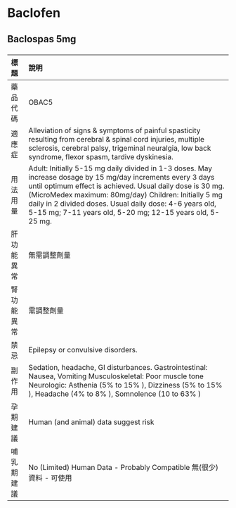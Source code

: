 # Baclofen

## Baclospas 5mg

##### 

| 標題       | 說明                                                                                                                                                                                                                                                                                                                                                      |
|:-----------|:----------------------------------------------------------------------------------------------------------------------------------------------------------------------------------------------------------------------------------------------------------------------------------------------------------------------------------------------------------|
| 藥品代碼   | OBAC5                                                                                                                                                                                                                                                                                                                                                     |
| 適應症     | Alleviation of signs & symptoms of painful spasticity resulting from cerebral & spinal cord injuries, multiple sclerosis, cerebral palsy, trigeminal neuralgia, low back syndrome, flexor spasm, tardive dyskinesia.                                                                                                                                      |
| 用法用量   | Adult: Initially 5-15 mg daily divided in 1-3 doses. May increase dosage by 15 mg/day increments every 3 days until optimum effect is achieved. Usual daily dose is 30 mg. (MicroMedex maximum: 80mg/day) Children: Initially 5 mg daily in 2 divided doses. Usual daily dose: 4-6 years old, 5-15 mg; 7-11 years old, 5-20 mg; 12-15 years old, 5-25 mg. |
| 肝功能異常 | 無需調整劑量                                                                                                                                                                                                                                                                                                                                              |
| 腎功能異常 | 需調整劑量                                                                                                                                                                                                                                                                                                                                                |
| 禁忌       | Epilepsy or convulsive disorders.                                                                                                                                                                                                                                                                                                                         |
| 副作用     | Sedation, headache, GI disturbances. Gastrointestinal: Nausea, Vomiting Musculoskeletal: Poor muscle tone Neurologic: Asthenia (5% to 15% ), Dizziness (5% to 15% ), Headache (4% to 8% ), Somnolence (10 to 63% )                                                                                                                                        |
| 孕期建議   | Human (and animal) data suggest risk                                                                                                                                                                                                                                                                                                                      |
| 哺乳期建議 | No (Limited) Human Data - Probably Compatible 無(很少)資料 - 可使用                                                                                                                                                                                                                                                                                       |

